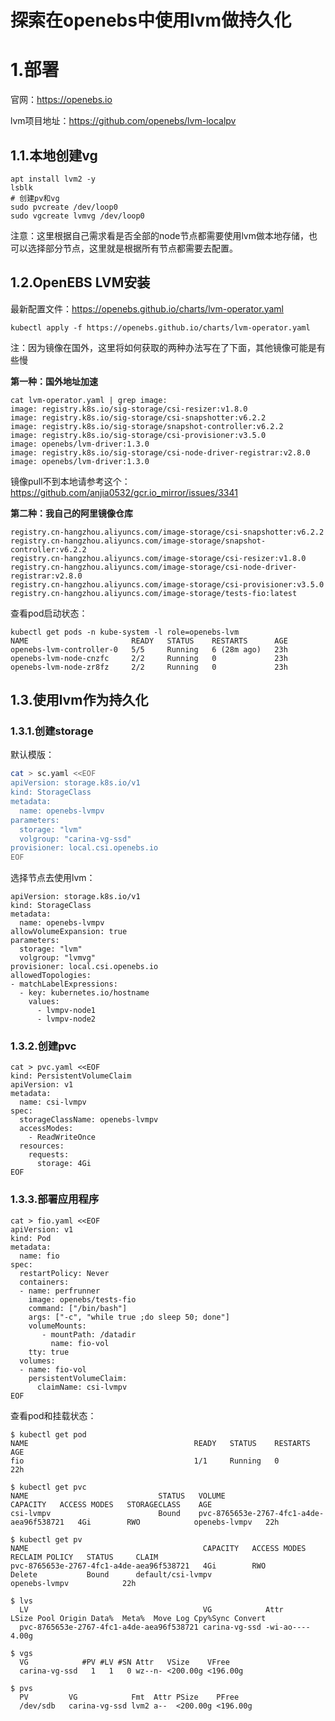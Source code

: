 # 		 探索在openebs中使用lvm做持久化

# 1.部署

官网：https://openebs.io

lvm项目地址：https://github.com/openebs/lvm-localpv

## 1.1.本地创建vg

```shell
apt install lvm2 -y
lsblk
# 创建pv和vg
sudo pvcreate /dev/loop0
sudo vgcreate lvmvg /dev/loop0 
```

注意：这里根据自己需求看是否全部的node节点都需要使用lvm做本地存储，也可以选择部分节点，这里就是根据所有节点都需要去配置。

## 1.2.OpenEBS LVM安装

最新配置文件：https://openebs.github.io/charts/lvm-operator.yaml

```shell
kubectl apply -f https://openebs.github.io/charts/lvm-operator.yaml
```

注：因为镜像在国外，这里将如何获取的两种办法写在了下面，其他镜像可能是有些慢

**第一种：国外地址加速**

```shell
cat lvm-operator.yaml | grep image:
image: registry.k8s.io/sig-storage/csi-resizer:v1.8.0
image: registry.k8s.io/sig-storage/csi-snapshotter:v6.2.2
image: registry.k8s.io/sig-storage/snapshot-controller:v6.2.2
image: registry.k8s.io/sig-storage/csi-provisioner:v3.5.0
image: openebs/lvm-driver:1.3.0
image: registry.k8s.io/sig-storage/csi-node-driver-registrar:v2.8.0
image: openebs/lvm-driver:1.3.0
```

镜像pull不到本地请参考这个：https://github.com/anjia0532/gcr.io_mirror/issues/3341

**第二种：我自己的阿里镜像仓库**

```shell
registry.cn-hangzhou.aliyuncs.com/image-storage/csi-snapshotter:v6.2.2
registry.cn-hangzhou.aliyuncs.com/image-storage/snapshot-controller:v6.2.2
registry.cn-hangzhou.aliyuncs.com/image-storage/csi-resizer:v1.8.0
registry.cn-hangzhou.aliyuncs.com/image-storage/csi-node-driver-registrar:v2.8.0
registry.cn-hangzhou.aliyuncs.com/image-storage/csi-provisioner:v3.5.0
registry.cn-hangzhou.aliyuncs.com/image-storage/tests-fio:latest
```

查看pod启动状态：

```shell
kubectl get pods -n kube-system -l role=openebs-lvm
NAME                       READY   STATUS    RESTARTS      AGE
openebs-lvm-controller-0   5/5     Running   6 (28m ago)   23h
openebs-lvm-node-cnzfc     2/2     Running   0             23h
openebs-lvm-node-zr8fz     2/2     Running   0             23h
```

## 1.3.使用lvm作为持久化

### 1.3.1.创建storage

默认模版：

```sh
cat > sc.yaml <<EOF
apiVersion: storage.k8s.io/v1
kind: StorageClass
metadata:
  name: openebs-lvmpv
parameters:
  storage: "lvm"
  volgroup: "carina-vg-ssd"
provisioner: local.csi.openebs.io
EOF
```

选择节点去使用lvm：

```shell
apiVersion: storage.k8s.io/v1
kind: StorageClass
metadata:
  name: openebs-lvmpv
allowVolumeExpansion: true
parameters:
  storage: "lvm"
  volgroup: "lvmvg"
provisioner: local.csi.openebs.io
allowedTopologies:
- matchLabelExpressions:
  - key: kubernetes.io/hostname
    values:
      - lvmpv-node1
      - lvmpv-node2
```

### 1.3.2.创建pvc

```shell
cat > pvc.yaml <<EOF
kind: PersistentVolumeClaim
apiVersion: v1
metadata:
  name: csi-lvmpv
spec:
  storageClassName: openebs-lvmpv
  accessModes:
    - ReadWriteOnce
  resources:
    requests:
      storage: 4Gi
EOF
```

### 1.3.3.部署应用程序

```shell
cat > fio.yaml <<EOF
apiVersion: v1
kind: Pod
metadata:
  name: fio
spec:
  restartPolicy: Never
  containers:
  - name: perfrunner
    image: openebs/tests-fio
    command: ["/bin/bash"]
    args: ["-c", "while true ;do sleep 50; done"]
    volumeMounts:
       - mountPath: /datadir
         name: fio-vol
    tty: true
  volumes:
  - name: fio-vol
    persistentVolumeClaim:
      claimName: csi-lvmpv
EOF
```

查看pod和挂载状态：

```shell
$ kubectl get pod
NAME                                     READY   STATUS    RESTARTS        AGE
fio                                      1/1     Running   0               22h

$ kubectl get pvc
NAME                             STATUS   VOLUME                                     CAPACITY   ACCESS MODES   STORAGECLASS    AGE
csi-lvmpv                        Bound    pvc-8765653e-2767-4fc1-a4de-aea96f538721   4Gi        RWO            openebs-lvmpv   22h

$ kubectl get pv
NAME                                       CAPACITY   ACCESS MODES   RECLAIM POLICY   STATUS     CLAIM
pvc-8765653e-2767-4fc1-a4de-aea96f538721   4Gi        RWO            Delete           Bound      default/csi-lvmpv                        openebs-lvmpv            22h

$ lvs
  LV                                       VG            Attr       LSize Pool Origin Data%  Meta%  Move Log Cpy%Sync Convert
  pvc-8765653e-2767-4fc1-a4de-aea96f538721 carina-vg-ssd -wi-ao---- 4.00g

$ vgs
  VG            #PV #LV #SN Attr   VSize    VFree
  carina-vg-ssd   1   1   0 wz--n- <200.00g <196.00g

$ pvs
  PV         VG            Fmt  Attr PSize    PFree
  /dev/sdb   carina-vg-ssd lvm2 a--  <200.00g <196.00g
```


